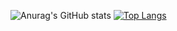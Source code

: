 ![Anurag's GitHub stats](https://github-readme-stats.vercel.app/api?username=Zerg-link&theme=cobalt&show_icons=true)
[![Top Langs](https://github-readme-stats.vercel.app/api/top-langs/?username=Zerg-link&layout=compact)](https://github.com/anuraghazra/github-readme-stats)

